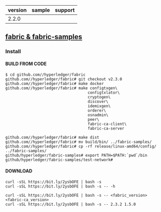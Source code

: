 version| sample| support
-------|-------|--------
2.2.0|
## [fabric & fabric-samples](https://hyperledger-fabric.readthedocs.io/en/latest/install.html)
### Install
#### BUILD FROM CODE
```
$ cd github.com//hyperledger/fabric
github.com//hyperledger/fabric# git checkout v2.3.0
github.com//hyperledger/fabric# make docker
github.com//hyperledger/fabric# make configtxgen\
                                    configtxlator\
                                    cryptogen\
                                    discover\
                                    idemixgen\
                                    orderer\
                                    osnadmin\
                                    peer\
                                    fabric-ca-client\
                                    fabric-ca-server
                                    
github.com//hyperledger/fabric# make dist
github.com//hyperledger/fabric# mv build/bin/ ../fabric-samples/
github.com//hyperledger/fabric# cp -rf release/linux-amd64/config/ ../fabric-samples/
github/hyperledger/fabric-samples# export PATH=$PATH:`pwd`/bin
github/hyperledger/fabric-samples/test-network# 
```
#### DOWNLOAD
```
curl -sSL https://bit.ly/2ysbOFE | bash -s
curl -sSL https://bit.ly/2ysbOFE | bash -s -- -h

curl -sSL https://bit.ly/2ysbOFE | bash -s -- <fabric_version> <fabric-ca_version>
curl -sSL https://bit.ly/2ysbOFE | bash -s -- 2.3.2 1.5.0
```
